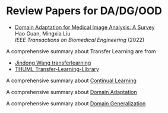 # Review Papers for DA/DG/OOD
- [Domain Adaptation for Medical Image Analysis: A Survey](https://ieeexplore.ieee.org/document/9557808?denied=)  
Hao Guan, Mingxia Liu  
*IEEE Transactions on Biomedical Engineering* (2022)

A comprehensive summary about Transfer Learning are from 
- [Jindong Wang transferlearning](https://github.com/jindongwang/transferlearning)
- [THUML Transfer-Learning-Library](https://github.com/thuml/Transfer-Learning-Library)

A comprehensive summary about [Continual Learning](https://github.com/optimass/continual_learning_papers)

A comprehensive summary about [Domain Adaptation](https://github.com/zhaoxin94/awesome-domain-adaptation#awesome-domain-adaptation)

A comprehensive summary about [Domain Generalization](https://github.com/amber0309/Domain-generalization)
